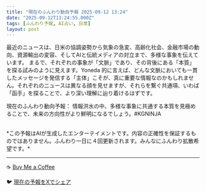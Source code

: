 ```yaml
---
title: "現在のふんわり動向予報 2025-09-12 13:24"
date: "2025-09-12T13:24:55.000Z"
tags: [ふんわり予報, AI占い, 日常]
layout: post
---
```


最近のニュースは、日米の協調姿勢から気象の急変、高齢化社会、金融市場の動向、資源輸出の変容、そしてAIと伝統メディアの対立まで、多様な事象を伝えています。  まるで、それぞれの事象が「文脈」であり、その背後にある「本質」を探る試みのように見えます。Yoneda 的に言えば、どんな文脈においても一貫したメッセージを発信する「主体」こそが、真に重要な情報なのかもしれません。それぞれのニュースは異なる顔を見せますが、それらを繋ぐ共通項、いわば「函手」を探ることで、より深い理解に辿り着けるはずです。

現在のふんわり動向予報：
情報洪水の中、多様な事象に共通する本質を見極めることで、未来の方向性がより鮮明になるでしょう。#KGNINJA

<br>
*この予報はAIが生成したエンターテイメントです。内容の正確性を保証するものではありません。ふんわり一日に４回更新されます。みんなにふんわり拡散希望です。*

---
☕️ [Buy Me a Coffee](https://www.buymeacoffee.com/kgninja)

🐦 [現在の予報をXでシェア](https://twitter.com/intent/tweet?text=%E7%8F%BE%E5%9C%A8%E3%81%AE%E3%81%B5%E3%82%93%E3%82%8F%E3%82%8A%E4%BA%88%E5%A0%B1%3A%20%E3%80%8C%E6%9C%80%E8%BF%91%E3%81%AE%E3%83%8B%E3%83%A5%E3%83%BC%E3%82%B9%E3%81%AF%E3%80%81%E6%97%A5%E7%B1%B3%E3%81%AE%E5%8D%94%E8%AA%BF%E5%A7%BF%E5%8B%A2%E3%81%8B%E3%82%89%E6%B0%97%E8%B1%A1%E3%81%AE%E6%80%A5%E5%A4%89%E3%80%81%E9%AB%98%E9%BD%A2%E5%8C%96%E7%A4%BE%E4%BC%9A%E3%80%81%E9%87%91%E8%9E%8D%E5%B8%82%E5%A0%B4%E3%81%AE%E5%8B%95%E5%90%91%E3%80%81%E8%B3%87%E6%BA%90%E8%BC%B8%E5%87%BA%E3%81%AE%E5%A4%89%E5%AE%B9%E3%80%81%E3%81%9D%E3%81%97%E3%81%A6AI%E3%81%A8%E4%BC%9D%E7%B5%B1%E3%83%A1%E3%83%87%E3%82%A3%E3%82%A2%E3%81%AE%E5%AF%BE%E7%AB%8B%E3%81%BE%E3%81%A7%E3%80%81%E5%A4%9A%E6%A7%98%E3%81%AA%E4%BA%8B%E8%B1%A1%E3%82%92%E4%BC%9D%E3%81%88%E3%81%A6%E3%81%84%E3%81%BE%E3%81%99%E3%80%82%E3%80%8D%23KGNINJA%20%E7%B6%9A%E3%81%8D%E3%81%AF%E3%83%96%E3%83%AD%E3%82%B0%E3%81%A7%EF%BC%81%F0%9F%91%87&url=https%3A%2F%2Fkg-ninja.github.io%2FFunwariyoso%2F)
